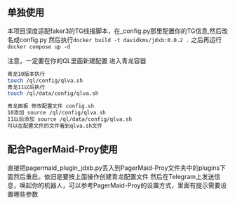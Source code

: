 ## 单独使用
本项目深度适配faker3的TG线报脚本，在_config.py那里配置你的TG信息,然后改名成config.py
然后执行`docker build -t davidkms/jdxb:0.0.2 .`
之后再运行`docker compose up -d`

注意，一定要在你的QL里面新建配置
进入青龙容器

```sh
青龙10版本执行
touch /ql/config/qlva.sh
青龙11以后执行
touch /ql/data/config/qlva.sh

青龙面板 修改配置文件 config.sh
10添加 source /ql/config/qlva.sh
11以后添加 source /ql/data/config/qlva.sh
可以在配置文件的文件看到qlva.sh文件
```

## 配合PagerMaid-Proy使用

直接把pagermaid_plugin_jdxb.py丢入到PagerMaid-Proy文件夹中的plugins下面然后重启。依旧是要按上面操作创建青龙配置文件
然后在Telegram上发送信息，唤起你的机器人，可以参考PagerMaid-Proy的设置方式，里面有提示需要设置哪些参数